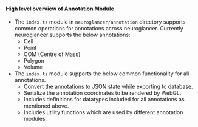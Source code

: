 #### High level overview of Annotation Module
- The `index.ts` module in `neuroglancer/annotation` directory supports common operations for annotations across neuroglancer. Currently neuroglancer supports the below annotations:
  - Cell
  - Point
  - COM (Centre of Mass)
  - Polygon
  - Volume
- The `index.ts` module supports the below common functionality for all annotations.
   - Convert the annotations to JSON state while exporting to database.
   - Serialize the annotation coordinates to be rendered by WebGL.
   - Includes definitions for datatypes included for all annotations as mentioned above.
   - Includes utility functions which are used by different annotation modules.
